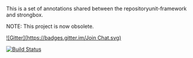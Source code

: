 This is a set of annotations shared between the repositoryunit-framework and strongbox.

NOTE: This project is now obsolete.

[![Gitter](https://badges.gitter.im/Join Chat.svg)](https://gitter.im/strongbox/strongbox?utm_source=badge&utm_medium=badge&utm_campaign=pr-badge&utm_content=badge)

[![Build Status](http://dev.carlspring.org/status/jenkins/strongbox-annotations)](https://dev.carlspring.org/jenkins/view/strongbox/job/strongbox-annotations/)
